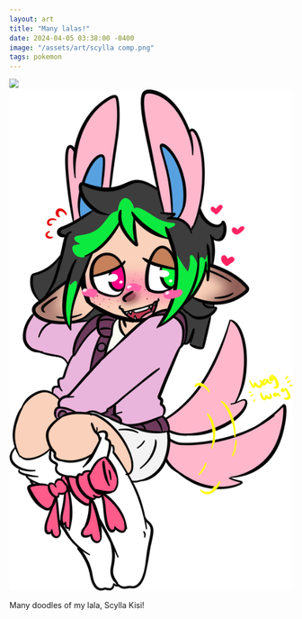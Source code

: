 ```yaml
---
layout: art
title: "Many lalas!"
date: 2024-04-05 03:38:00 -0400
image: "/assets/art/scylla comp.png"
tags: pokemon
---
```

<img src= "/assets/art/scyl.png"  style="max-width:100%;max-height:100vh">
<img src= "/assets/art/scylla bein silly goofy.png"  style="max-width:100%;max-height:100vh">


Many doodles of my lala, Scylla Kisi!